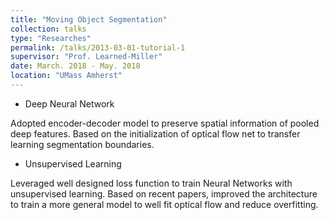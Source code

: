 ```yaml
---
title: "Moving Object Segmentation"
collection: talks
type: "Researches"
permalink: /talks/2013-03-01-tutorial-1
supervisor: "Prof. Learned-Miller"
date: March. 2018 - May. 2018
location: "UMass Amherst"
---
```


* Deep Neural Network

Adopted encoder-decoder model to preserve spatial information of pooled deep features. Based on the initialization of optical flow net to transfer learning segmentation boundaries.

* Unsupervised Learning

Leveraged well designed loss function to train Neural Networks with unsupervised learning. Based on recent papers, improved the architecture to train a more general model to well fit optical flow and reduce overfitting.
